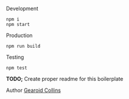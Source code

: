 Development

```
npm i
npm start
```

Production

```
npm run build
```

Testing

```
npm test
```

**TODO;** Create proper readme for this boilerplate

Author [Gearoid Collins](http://collins.ie)
